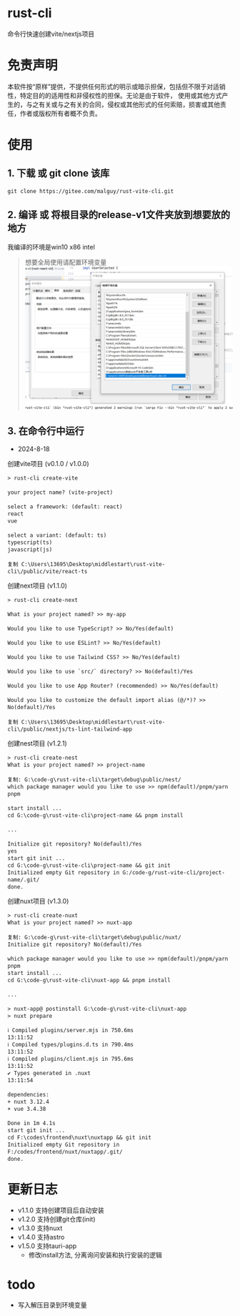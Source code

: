 # rust-cli

命令行快速创建vite/nextjs项目

# 免责声明

本软件按“原样”提供，不提供任何形式的明示或暗示担保，包括但不限于对适销性，特定目的的适用性和非侵权性的担保。无论是由于软件，
使用或其他方式产生的，与之有关或与之有关的合同，侵权或其他形式的任何索赔，损害或其他责任，作者或版权所有者概不负责。

# 使用

## 1. 下载 或 git clone 该库

```shell
git clone https://gitee.com/malguy/rust-vite-cli.git
```

## 2. 编译 或 将根目录的release-v1文件夹放到想要放的地方

我编译的环境是win10 x86 intel

> 想要全局使用请配置环境变量
![img.png](doc/img.png)

## 3. 在命令行中运行

- 2024-8-18

创建vite项目 (v0.1.0 / v1.0.0)

```shell
> rust-cli create-vite

your project name? (vite-project)

select a framework: (default: react)
react
vue

select a variant: (default: ts)
typescript(ts)
javascript(js)

复制 C:\Users\13695\Desktop\middlestart\rust-vite-cli\/public/vite/react-ts
```

创建next项目 (v1.1.0)

```shell
> rust-cli create-next

What is your project named? >> my-app

Would you like to use TypeScript? >> No/Yes(default)

Would you like to use ESLint? >> No/Yes(default)

Would you like to use Tailwind CSS? >> No/Yes(default)

Would you like to use `src/` directory? >> No(default)/Yes

Would you like to use App Router? (recommended) >> No/Yes(default)

Would you like to customize the default import alias (@/*)? >> No(default)/Yes

复制 C:\Users\13695\Desktop\middlestart\rust-vite-cli\/public/nextjs/ts-lint-tailwind-app
```

创建nest项目 (v1.2.1)

```shell
> rust-cli create-nest
What is your project named? >> project-name

复制: G:\code-g\rust-vite-cli\target\debug\public/nest/
which package manager would you like to use >> npm(default)/pnpm/yarn
pnpm

start install ...
cd G:\code-g\rust-vite-cli\project-name && pnpm install

...

Initialize git repository? No(default)/Yes
yes
start git init ...
cd G:\code-g\rust-vite-cli\project-name && git init
Initialized empty Git repository in G:/code-g/rust-vite-cli/project-name/.git/
done.
```

创建nuxt项目 (v1.3.0)

```shell
> rust-cli create-nuxt
What is your project named? >> nuxt-app

复制: G:\code-g\rust-vite-cli\target\debug\public/nuxt/
Initialize git repository? No(default)/Yes

which package manager would you like to use >> npm(default)/pnpm/yarn
pnpm 
start install ...
cd G:\code-g\rust-vite-cli\nuxt-app && pnpm install

... 

> nuxt-app@ postinstall G:\code-g\rust-vite-cli\nuxt-app
> nuxt prepare

ℹ Compiled plugins/server.mjs in 750.6ms                                                                                                            13:11:52
ℹ Compiled types/plugins.d.ts in 790.4ms                                                                                                            13:11:52   
ℹ Compiled plugins/client.mjs in 795.6ms                                                                                                            13:11:52   
✔ Types generated in .nuxt                                                                                                                          13:11:54

dependencies:
+ nuxt 3.12.4
+ vue 3.4.38

Done in 1m 4.1s
start git init ...
cd F:\codes\frontend\nuxt\nuxtapp && git init
Initialized empty Git repository in F:/codes/frontend/nuxt/nuxtapp/.git/
done.
```

# 更新日志

- v1.1.0 支持创建项目后自动安装
- v1.2.0 支持创建git仓库(init)
- v1.3.0 支持nuxt
- v1.4.0 支持astro
- v1.5.0 支持tauri-app
  - 修改install方法, 分离询问安装和执行安装的逻辑

# todo

- 写入解压目录到环境变量